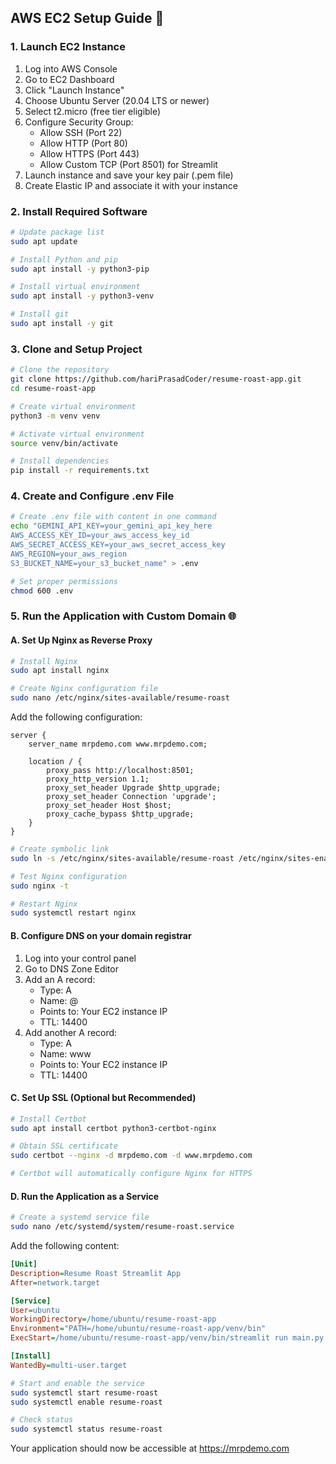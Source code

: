## AWS EC2 Setup Guide 🚀

### 1. Launch EC2 Instance
1. Log into AWS Console
2. Go to EC2 Dashboard
3. Click "Launch Instance"
4. Choose Ubuntu Server (20.04 LTS or newer)
5. Select t2.micro (free tier eligible)
6. Configure Security Group:
   - Allow SSH (Port 22)
   - Allow HTTP (Port 80)
   - Allow HTTPS (Port 443)
   - Allow Custom TCP (Port 8501) for Streamlit
7. Launch instance and save your key pair (.pem file)
8. Create Elastic IP and associate it with your instance

### 2. Install Required Software
```bash
# Update package list
sudo apt update

# Install Python and pip
sudo apt install -y python3-pip

# Install virtual environment
sudo apt install -y python3-venv

# Install git
sudo apt install -y git
```

### 3. Clone and Setup Project
```bash
# Clone the repository
git clone https://github.com/hariPrasadCoder/resume-roast-app.git
cd resume-roast-app

# Create virtual environment
python3 -m venv venv

# Activate virtual environment
source venv/bin/activate

# Install dependencies
pip install -r requirements.txt
```

### 4. Create and Configure .env File

```bash
# Create .env file with content in one command
echo "GEMINI_API_KEY=your_gemini_api_key_here
AWS_ACCESS_KEY_ID=your_aws_access_key_id
AWS_SECRET_ACCESS_KEY=your_aws_secret_access_key
AWS_REGION=your_aws_region
S3_BUCKET_NAME=your_s3_bucket_name" > .env

# Set proper permissions
chmod 600 .env
```

### 5. Run the Application with Custom Domain 🌐

#### A. Set Up Nginx as Reverse Proxy
```bash
# Install Nginx
sudo apt install nginx

# Create Nginx configuration file
sudo nano /etc/nginx/sites-available/resume-roast
```

Add the following configuration:
```nginx
server {
    server_name mrpdemo.com www.mrpdemo.com;

    location / {
        proxy_pass http://localhost:8501;
        proxy_http_version 1.1;
        proxy_set_header Upgrade $http_upgrade;
        proxy_set_header Connection 'upgrade';
        proxy_set_header Host $host;
        proxy_cache_bypass $http_upgrade;
    }
}
```

```bash
# Create symbolic link
sudo ln -s /etc/nginx/sites-available/resume-roast /etc/nginx/sites-enabled/

# Test Nginx configuration
sudo nginx -t

# Restart Nginx
sudo systemctl restart nginx
```

#### B. Configure DNS on your domain registrar
1. Log into your control panel
2. Go to DNS Zone Editor
3. Add an A record:
   - Type: A
   - Name: @
   - Points to: Your EC2 instance IP
   - TTL: 14400
4. Add another A record:
   - Type: A
   - Name: www
   - Points to: Your EC2 instance IP
   - TTL: 14400

#### C. Set Up SSL (Optional but Recommended)
```bash
# Install Certbot
sudo apt install certbot python3-certbot-nginx

# Obtain SSL certificate
sudo certbot --nginx -d mrpdemo.com -d www.mrpdemo.com

# Certbot will automatically configure Nginx for HTTPS
```

#### D. Run the Application as a Service
```bash
# Create a systemd service file
sudo nano /etc/systemd/system/resume-roast.service
```

Add the following content:
```ini
[Unit]
Description=Resume Roast Streamlit App
After=network.target

[Service]
User=ubuntu
WorkingDirectory=/home/ubuntu/resume-roast-app
Environment="PATH=/home/ubuntu/resume-roast-app/venv/bin"
ExecStart=/home/ubuntu/resume-roast-app/venv/bin/streamlit run main.py --server.address=0.0.0.0

[Install]
WantedBy=multi-user.target
```

```bash
# Start and enable the service
sudo systemctl start resume-roast
sudo systemctl enable resume-roast

# Check status
sudo systemctl status resume-roast
```

Your application should now be accessible at https://mrpdemo.com